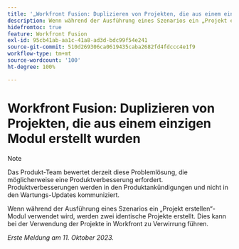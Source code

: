 ```yaml
---
title: '„Workfront Fusion: Duplizieren von Projekten, die aus einem einzigen Modul erstellt wurden“'
description: Wenn während der Ausführung eines Szenarios ein „Projekt erstellen“-Modul verwendet wird, werden zwei identische Projekte erstellt. Dies kann bei der Verwendung der Projekte in Workfront zu Verwirrung führen.
hidefromtoc: true
feature: Workfront Fusion
exl-id: 95cb41ab-aa1c-41a8-ad3d-bdc99f54e241
source-git-commit: 510d269306ca0619435caba2682fd4fdccc4e1f9
workflow-type: tm+mt
source-wordcount: '100'
ht-degree: 100%

---
```


# Workfront Fusion: Duplizieren von Projekten, die aus einem einzigen Modul erstellt wurden

<!--Fusion, WF TOCs-->

>[!NOTE]
>
>Das Produkt-Team bewertet derzeit diese Problemlösung, die möglicherweise eine Produktverbesserung erfordert. Produktverbesserungen werden in den Produktankündigungen und nicht in den Wartungs-Updates kommuniziert.

Wenn während der Ausführung eines Szenarios ein „Projekt erstellen“-Modul verwendet wird, werden zwei identische Projekte erstellt. Dies kann bei der Verwendung der Projekte in Workfront zu Verwirrung führen.

_Erste Meldung am 11. Oktober 2023._
